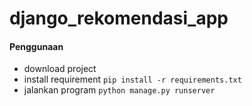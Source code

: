 # django_rekomendasi_app

#### Penggunaan
- download project 
- install requirement `pip install -r requirements.txt`
- jalankan program `python manage.py runserver`
